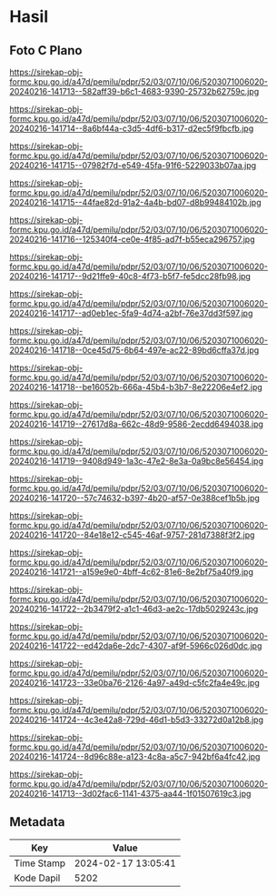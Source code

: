 # Hasil

## Foto C Plano

https://sirekap-obj-formc.kpu.go.id/a47d/pemilu/pdpr/52/03/07/10/06/5203071006020-20240216-141713--582aff39-b6c1-4683-9390-25732b62759c.jpg

https://sirekap-obj-formc.kpu.go.id/a47d/pemilu/pdpr/52/03/07/10/06/5203071006020-20240216-141714--8a6bf44a-c3d5-4df6-b317-d2ec5f9fbcfb.jpg

https://sirekap-obj-formc.kpu.go.id/a47d/pemilu/pdpr/52/03/07/10/06/5203071006020-20240216-141715--07982f7d-e549-45fa-91f6-5229033b07aa.jpg

https://sirekap-obj-formc.kpu.go.id/a47d/pemilu/pdpr/52/03/07/10/06/5203071006020-20240216-141715--44fae82d-91a2-4a4b-bd07-d8b99484102b.jpg

https://sirekap-obj-formc.kpu.go.id/a47d/pemilu/pdpr/52/03/07/10/06/5203071006020-20240216-141716--125340f4-ce0e-4f85-ad7f-b55eca296757.jpg

https://sirekap-obj-formc.kpu.go.id/a47d/pemilu/pdpr/52/03/07/10/06/5203071006020-20240216-141717--9d21ffe9-40c8-4f73-b5f7-fe5dcc28fb98.jpg

https://sirekap-obj-formc.kpu.go.id/a47d/pemilu/pdpr/52/03/07/10/06/5203071006020-20240216-141717--ad0eb1ec-5fa9-4d74-a2bf-76e37dd3f597.jpg

https://sirekap-obj-formc.kpu.go.id/a47d/pemilu/pdpr/52/03/07/10/06/5203071006020-20240216-141718--0ce45d75-6b64-497e-ac22-89bd6cffa37d.jpg

https://sirekap-obj-formc.kpu.go.id/a47d/pemilu/pdpr/52/03/07/10/06/5203071006020-20240216-141718--be16052b-666a-45b4-b3b7-8e22206e4ef2.jpg

https://sirekap-obj-formc.kpu.go.id/a47d/pemilu/pdpr/52/03/07/10/06/5203071006020-20240216-141719--27617d8a-662c-48d9-9586-2ecdd6494038.jpg

https://sirekap-obj-formc.kpu.go.id/a47d/pemilu/pdpr/52/03/07/10/06/5203071006020-20240216-141719--9408d949-1a3c-47e2-8e3a-0a9bc8e56454.jpg

https://sirekap-obj-formc.kpu.go.id/a47d/pemilu/pdpr/52/03/07/10/06/5203071006020-20240216-141720--57c74632-b397-4b20-af57-0e388cef1b5b.jpg

https://sirekap-obj-formc.kpu.go.id/a47d/pemilu/pdpr/52/03/07/10/06/5203071006020-20240216-141720--84e18e12-c545-46af-9757-281d7388f3f2.jpg

https://sirekap-obj-formc.kpu.go.id/a47d/pemilu/pdpr/52/03/07/10/06/5203071006020-20240216-141721--a159e9e0-4bff-4c62-81e6-8e2bf75a40f9.jpg

https://sirekap-obj-formc.kpu.go.id/a47d/pemilu/pdpr/52/03/07/10/06/5203071006020-20240216-141722--2b3479f2-a1c1-46d3-ae2c-17db5029243c.jpg

https://sirekap-obj-formc.kpu.go.id/a47d/pemilu/pdpr/52/03/07/10/06/5203071006020-20240216-141722--ed42da6e-2dc7-4307-af9f-5966c026d0dc.jpg

https://sirekap-obj-formc.kpu.go.id/a47d/pemilu/pdpr/52/03/07/10/06/5203071006020-20240216-141723--33e0ba76-2126-4a97-a49d-c5fc2fa4e49c.jpg

https://sirekap-obj-formc.kpu.go.id/a47d/pemilu/pdpr/52/03/07/10/06/5203071006020-20240216-141724--4c3e42a8-729d-46d1-b5d3-33272d0a12b8.jpg

https://sirekap-obj-formc.kpu.go.id/a47d/pemilu/pdpr/52/03/07/10/06/5203071006020-20240216-141724--8d96c88e-a123-4c8a-a5c7-942bf6a4fc42.jpg

https://sirekap-obj-formc.kpu.go.id/a47d/pemilu/pdpr/52/03/07/10/06/5203071006020-20240216-141713--3d02fac6-1141-4375-aa44-1f01507619c3.jpg


## Metadata

| Key        | Value               |
| ---------- | ------------------- |
| Time Stamp | 2024-02-17 13:05:41 |
| Kode Dapil | 5202                |




